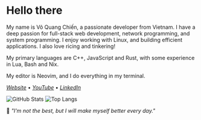 # Hello there

My name is Võ Quang Chiến, a passionate developer from Vietnam. I have a deep passion for full-stack web development, network programming, and system programming. I enjoy working with Linux, and building efficient applications. I also love ricing and tinkering!

My primary languages are C++, JavaScript and Rust, with some experience in Lua, Bash and Nix.

My editor is Neovim, and I do everything in my terminal.

[_Website_](https://2giosangmitom.is-a.dev/) • [_YouTube_](https://www.youtube.com/@2giosangmitom) • [_LinkedIn_](https://www.linkedin.com/in/2giosangmitom/)

![GitHub Stats](https://github-readme-stats.vercel.app/api?username=2giosangmitom&show_icons=true&theme=radical&hide_border=true&rank_icon=github)
![Top Langs](https://github-readme-stats.vercel.app/api/top-langs/?username=2giosangmitom&layout=compact&langs_count=20&theme=radical&hide_border=true&hide=just,dockerfile,cmake,vim%20script)

🌟 _"I'm not the best, but I will make myself better every day."_
